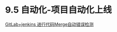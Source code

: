 # 9.5 自动化-项目自动化上线

[GitLab+jenkins 进行代码Merge自动错误检测](https://blog.csdn.net/swebin/article/details/65935928)
